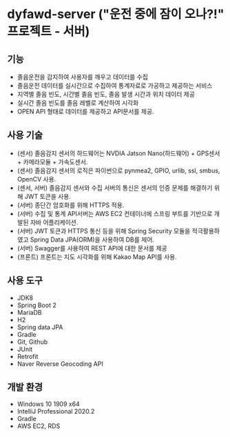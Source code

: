 # dyfawd-server ("운전 중에 잠이 오나?!" 프로젝트 - 서버)

## 기능
- 졸음운전을 감지하여 사용자를 깨우고 데이터를 수집
- 졸음운전 데이터를 실시간으로 수집하여 통계자료로 가공하고 제공하는 서비스
- 지역별 졸음 빈도, 시간별 졸음 빈도, 졸음 발생 시간과 위치 데이터 제공
- 실시간 졸음 빈도를 졸음 레벨로 계산하여 시각화
- OPEN API 형태로 데이터를 제공하고 API문서를 제공.

## 사용 기술
- (센서) 졸음감지 센서의 하드웨어는 NVDIA Jatson Nano(하드웨어) + GPS센서 + 카메라모듈 + 가속도센서.
- (센서) 졸음감지 센서의 로직은 파이썬으로 pynmea2, GPIO, urlib, ssl, smbus, OpenCV 사용.
- (센서, 서버) 졸음감지 센서와 수집 서버의 통신은 센서의 인증 문제를 해결하기 위해 JWT 토큰을 사용.
- (서버) 종단간 암호화를 위해 HTTPS 적용.
- (서버) 수집 및 통계 API서버는 AWS EC2 컨테이너에 스프링 부트를 기반으로 개발된 자바 어플리케이션.
- (서버) JWT 토큰과 HTTPS 통신 등을 위해 Spring Security 모듈을 적극활용하였고 Spring Data JPA(ORM)을 사용하여 DB를 제어.
- (서버) Swagger를 사용하여 REST API에 대한 문서를 제공
- (프론트) 프론트는 지도 시각화를 위해 Kakao Map API를 사용.

## 사용 도구
- JDK8
- Spring Boot 2
- MariaDB
- H2
- Spring data JPA
- Gradle
- Git, Github
- JUnit
- Retrofit
- Naver Reverse Geocoding API

## 개발 환경
- Windows 10 1909 x64
- IntelliJ Professional 2020.2
- Gradle
- AWS EC2, RDS
